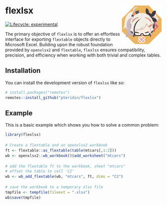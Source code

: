 
<!-- README.md is generated from README.Rmd. Please edit that file -->

# flexlsx <img src="man/figures/logo.png" align="right" height="126" />

<!-- badges: start -->

[![Lifecycle:
experimental](https://img.shields.io/badge/lifecycle-experimental-orange.svg)](https://lifecycle.r-lib.org/articles/stages.html#experimental)
<!-- badges: end -->

The primary objective of `flexlsx` is to offer an effortless interface
for exporting `flextable` objects directly to Microsoft Excel. Building
upon the robust foundation provided by `openxlsx2` and `flextable`,
`flexlsx` ensures compatibility, precision, and efficiency when working
with both trivial and complex tables.

## Installation

You can install the development version of `flexlsx` like so:

``` r
# install.packages("remotes")
remotes::install_github("pteridin/flexlsx")
```

## Example

This is a basic example which shows you how to solve a common problem:

``` r
library(flexlsx)

# Create a flextable and an openxlsx2 workbook
ft <- flextable::as_flextable(table(mtcars[,1:2]))
wb <- openxlsx2::wb_workbook()$add_worksheet("mtcars")

# add the flextable ft to the workbook, sheet "mtcars"
# offset the table to cell 'C2'
wb <- wb_add_flextable(wb, "mtcars", ft, dims = "C2")

# save the workbook to a temporary xlsx file
tmpfile <- tempfile(fileext = ".xlsx")
wb$save(tmpfile)

```
